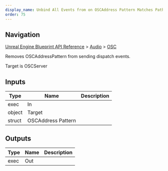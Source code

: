 ```yaml
---
display_name: Unbind All Events from on OSCAddress Pattern Matches Path
order: 75
---
```

## Navigation

[Unreal Engine Blueprint API Reference](https://dev.epicgames.com/documentation/en-us/unreal-engine/BlueprintAPI) > [Audio](https://dev.epicgames.com/documentation/en-us/unreal-engine/BlueprintAPI/Audio) > [OSC](https://dev.epicgames.com/documentation/en-us/unreal-engine/BlueprintAPI/Audio/OSC)

Removes OSCAddressPattern from sending dispatch events.

Target is OSCServer

## Inputs

| Type | Name | Description |
| --- | --- | --- |
| exec | In |  |
| object | Target |  |
| struct | OSCAddress Pattern |  |

## Outputs

| Type | Name | Description |
| --- | --- | --- |
| exec | Out |  |
